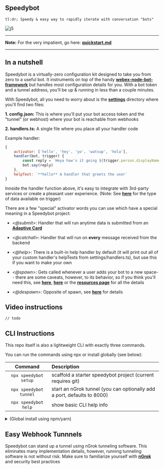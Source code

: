 ## Speedybot

```
tl:dr; Speedy & easy way to rapidly iterate with conversation "bots"
```

![j5](https://i.imgur.com/VQoXfHn.gif)

---

**Note:** For the very impatient, go here: **[quickstart.md](https://github.com/valgaze/speedybot/blob/master/quickstart.md)**

---

## In a nutshell

Speedybot is a virtually-zero configuration kit designed to take you from zero to a useful bot. It instruments on top of the handy **[webex-node-bot-framework](https://github.com/WebexSamples/webex-node-bot-framework)** but handles most configuration details for you. With a bot token and a tunnel address, you'll be up & running in less than a couple minutes.

With Speedybot, all you need to worry about is the **[settings](https://github.com/valgaze/speedybot/tree/master/settings)** directory where you'll find two files:

**1. config.json:** This is where you'll put your bot access token and the "tunnel" (or webhost) where your bot is reachable from webhooks

**2. handlers.ts:** A single file where you place all your handler code

Example handler:

```js
{
	activator: ['hello', 'hey', 'yo', 'watsup', 'hola'],
	handler(bot, trigger) {
		const reply = `Heya how's it going ${trigger.person.displayName}?`
		bot.say(reply)
	},
	helpText: `**hello** A handler that greets the user`
}
```

Innside the handler function above, it's easy to integrate with 3rd-party services or create a pleasant user experience. (Note: See **[here](https://github.com/WebexSamples/webex-node-bot-framework/#trigger--object)** for the type of data available on trigger)

There are a few "special" activator words you can use which have a special meaning in a Speedybot project:

- *<@submit>*: Handler that will run anytime data is submitted from an **[Adaptive Card](https://developer.webex.com/docs/api/guides/cards)**

- *<@catchall>*: Handler that will run on **every** message received from the backend

- *<@help>*: There is a built-in help handler by default (it will print out all of your custom handler's helpTexts from settings/handlers.ts), but use this if you want to make your own

- *<@spawn>*: Gets called whenever a user adds your bot to a new space-- there are some caveats, however, to its behavior, so if you think you'll need this, see **[here](https://github.com/WebexSamples/webex-node-bot-framework/blob/master/README.md#spawn)**, **[here](https://developer.webex.com/blog/a-deeper-dive-into-the-webex-bot-framework-for-node-js)** or the **[resources page](https://github.com/valgaze/speedybot/blob/master/docs/resources.md)** for all the details

- *<@despawn>*: Opposite of spawn, see **[here](https://github.com/WebexSamples/webex-node-bot-framework/#despawn)** for details

## Video instructions

```
// todo
```

## CLI Instructions

This repo itself is also a lightweight CLI with exactly three commands.

You can run the commands using npx or install globally (see below):

|         **Command**         |**Description**                                                                                     |
| :-------------------------: | :-------------------------------------------------------------------------------------------------- |
| `npx speedybot setup`  			| scaffold a starter speedybot project (current requires git) |
| `npx speedybot tunnel`   		| start an nGrok tunnel (you can optionally add a port, defaults to 8000) |
| `npx speedybot help` 				| show basic CLI help info |


<details><summary>(Global install using npm/yarn)</summary>

Rather than using **[npx](https://docs.npmjs.com/cli/v7/commands/npx)**, you can perform a global install which install speedybot to your path

```sh
npm i -g speedybot

yarn global add speedybot
```

Make sure all works well by opening a new terminal and entering:

```sh
speedybot help
speedybot tunnel 8000
```

</details>

## Easy Webhook Tunnnels

Speedybot can stand up a tunnel using nGrok tunneling software. This eliminates many implementation details, however, running tunneling software is not without risk. Make sure to familiarize yourself with **[nGrok](./docs/ngrok/md)** and security best practices

